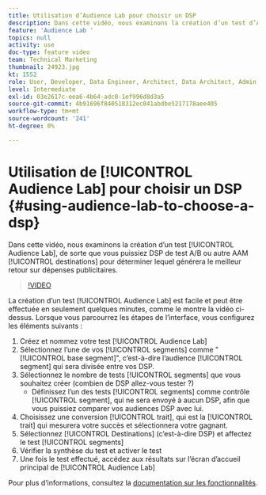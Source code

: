 ```yaml
---
title: Utilisation d’Audience Lab pour choisir un DSP
description: Dans cette vidéo, nous examinons la création d’un test d’Audience Lab, de sorte que vous puissiez DSP de test A/B ou d’autres destinations AAM pour déterminer celle qui générera le meilleur retour sur dépenses publicitaires.
feature: 'Audience Lab '
topics: null
activity: use
doc-type: feature video
team: Technical Marketing
thumbnail: 24923.jpg
kt: 1552
role: User, Developer, Data Engineer, Architect, Data Architect, Admin, Leader
level: Intermediate
exl-id: 03e2617c-eea6-4b64-adc0-1ef996d8d3a5
source-git-commit: 4b91696f840518312ec041abdbe5217178aee405
workflow-type: tm+mt
source-wordcount: '241'
ht-degree: 0%

---
```


# Utilisation de [!UICONTROL Audience Lab] pour choisir un DSP {#using-audience-lab-to-choose-a-dsp}

Dans cette vidéo, nous examinons la création d’un test [!UICONTROL Audience Lab], de sorte que vous puissiez DSP de test A/B ou autre AAM [!UICONTROL destinations] pour déterminer lequel générera le meilleur retour sur dépenses publicitaires.

>[!VIDEO](https://video.tv.adobe.com/v/24923/?quality=12)

La création d’un test [!UICONTROL Audience Lab] est facile et peut être effectuée en seulement quelques minutes, comme le montre la vidéo ci-dessus. Lorsque vous parcourrez les étapes de l’interface, vous configurez les éléments suivants :

1. Créez et nommez votre test [!UICONTROL Audience Lab]
1. Sélectionnez l’une de vos [!UICONTROL segments] comme &quot;[!UICONTROL base segment]&quot;, c’est-à-dire l’audience [!UICONTROL segment] qui sera divisée entre vos DSP.
1. Sélectionnez le nombre de tests [!UICONTROL segments] que vous souhaitez créer (combien de DSP allez-vous tester ?)
   * Définissez l’un des tests [!UICONTROL segments] comme contrôle [!UICONTROL segment], qui ne sera envoyé à aucun DSP, afin que vous puissiez comparer vos audiences DSP avec lui.
1. Choisissez une conversion [!UICONTROL trait], qui est la [!UICONTROL trait] qui mesurera votre succès et sélectionnera votre gagnant.
1. Sélectionnez [!UICONTROL Destinations] (c’est-à-dire DSP) et affectez le test [!UICONTROL segments]
1. Vérifier la synthèse du test et activer le test
1. Une fois le test effectué, accédez aux résultats sur l’écran d’accueil principal de [!UICONTROL Audience Lab]

Pour plus d’informations, consultez la [documentation sur les fonctionnalités](https://marketing.adobe.com/resources/help/en_US/aam/audience-lab.html).
